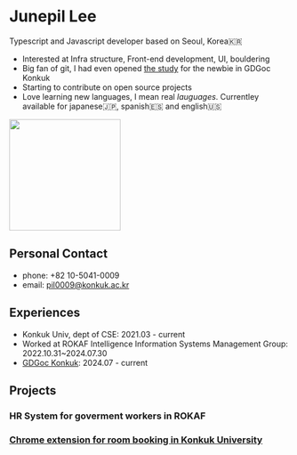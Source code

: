 # Junepil Lee

Typescript and Javascript developer based on Seoul, Korea🇰🇷

- Interested at Infra structure, Front-end development, UI, bouldering
- Big fan of git, I had even opened [the study](https://github.com/gdsc-konkuk/24-25-git-study) for the newbie in GDGoc Konkuk
- Starting to contribute on open source projects
- Love learning new languages, I mean real *lauguages*. Currentley available for japanese🇯🇵, spanish🇪🇸 and english🇺🇸

<img style="height:200px; display: block;" src="https://github-readme-stats.vercel.app/api/top-langs/?username=junepil&layout=compact&theme=nord&hide_border=true" />

## Personal Contact
- phone: +82 10-5041-0009
- email: pil0009@konkuk.ac.kr

## Experiences
- Konkuk Univ, dept of CSE: 2021.03 - current
- Worked at ROKAF Intelligence Information Systems Management Group: 2022.10.31~2024.07.30
- [GDGoc Konkuk](): 2024.07 - current

## Projects
### HR System for goverment workers in ROKAF
### [Chrome extension for room booking in Konkuk University](https://github.com/junepil/kuick)
